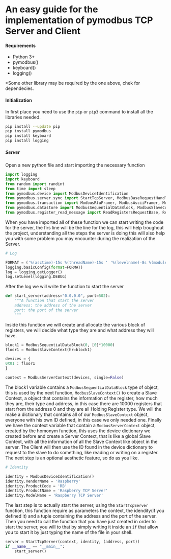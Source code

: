 # An easy guide for the implementation of pymodbus TCP Server and Client

#### Requirements
- Python 3+
- pymodbus()
- keyboard()
- logging()

*Some other library may be required by the one above, chek for dependecies.

#### Initialization
In first place you need to use the `pip` or `pip3` command to install all the libraries needed.

```bash
pip install --update pip
pip install pymodbus
pip install keyboard
pip install logging
```
##### Server
Open a new python file and start importing the necessary function
```python
import logging
import keyboard
from random import randint
from time import sleep
from pymodbus.device import ModbusDeviceIdentification
from pymodbus.server.sync import StartTcpServer, ModbusBaseRequestHandler
from pymodbus.transaction import ModbusRtuFramer, ModbusAsciiFramer, ModbusBinaryFramer
from pymodbus.datastore import ModbusSequentialDataBlock, ModbusSlaveContext, ModbusServerContextì
from pymodbus.register_read_message import ReadRegistersRequestBase, ReadHoldingRegistersRequest, ReadHoldingRegistersResponse
```
When you have imported all of these function we can start writing the code for the server, the firs line will be the line for the log, this will help troughout the project, understanding all the steps the server is doing this will also help you with some problem you may encounter during the realization of the Server.

```python
# Log

FORMAT = ('%(asctime)-15s %(threadName)-15s ' '%(levelname)-8s %(module)-15s:%(lineno)-8s %(message)s')
logging.basicConfig(format=FORMAT)
log = logging.getLogger()
log.setLevel(logging.DEBUG)
```
After the log we will write the function to start the server
```python
def start_server(address="0.0.0.0", port=502):
	"""A function that start the server
	address: the address of the server
	port: the port of the server
	"""
```
Inside this function we will create and allocate the various block of registers, we will decide what type they are and what address they will have.
```python
block1 = ModbusSequentialDataBlock(0, [0]*10000)
floor1 = ModbusSlaveContext(hr=block1)

devices = {
0X01 : floor1		
}

context = ModbusServerContext(devices, single=False)
```
The block1 variable contains a `ModbusSequentialDataBlock` type of object, this is used by the next function, `ModbusSlaveContext()` to create a Slave Context, a object that contains the information of the register, how much they are, their type and address, in this case there are 10000 registers that start from the address 0 and they are all Holding Register type. We will the make a dictionary that contains all of our `ModbusSlaveContext` object, everyone with his own ID defined, in this case we only needed one.
Finally we have the context variable that contain a `ModbusServerContext` object, created by the homonym function, this uses the device dictionary we created before and create a Server Context, that is like a global Slave Context, with all the information of all the Slave Context like object in the server.
The Client will then use the ID found in the device dictionary to request to the slave to do something, like reading or writing on a register.
The next step is an optional aesthetic feature, so do as you like.
```python
# Identity

identity = ModbusDeviceIdentification()
identity.VendorName = 'Raspberry'
identity.ProductCode = 'RB'
identity.ProductName = 'Raspberry TCP Server'
identity.ModelName = 'Raspberry TCP Server'
```
The last step is to actually start the server, using the `StartTcpServer` function, this function require as parameters the context, the idendity(if you defined it) and a tuple containing the address and the port of the server.
Then you need to call the function that you have just created in order to start the server, you will to that by simply writing it inside an `if` that allow you to start it by just typing the name of the file in your shell.
```python
server = StartTcpServer(context, identity, (address, port))
if __name__ == "__main__":
    start_server()
```


